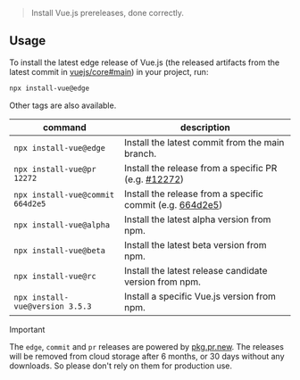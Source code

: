 > Install Vue.js prereleases, done correctly.

## Usage

To install the latest edge release of Vue.js (the released artifacts from the latest commit in [vuejs/core#main](https://github.com/vuejs/core/commits/main/)) in your project, run:

```sh
npx install-vue@edge
```

Other tags are also available.

| command                          | description                                                                                                 |
| -------------------------------- | ----------------------------------------------------------------------------------------------------------- |
| `npx install-vue@edge`           | Install the latest commit from the main branch.                                                             |
| `npx install-vue@pr 12272`       | Install the release from a specific PR (e.g. [#12272](https://github.com/vuejs/core/pull/12272))            |
| `npx install-vue@commit 664d2e5` | Install the release from a specific commit (e.g. [664d2e5](https://github.com/vuejs/core/runs/32138997733)) |
| `npx install-vue@alpha`          | Install the latest alpha version from npm.                                                                  |
| `npx install-vue@beta`           | Install the latest beta version from npm.                                                                   |
| `npx install-vue@rc`             | Install the latest release candidate version from npm.                                                      |
| `npx install-vue@version 3.5.3`  | Install a specific Vue.js version from npm.                                                                 |

> [!IMPORTANT]  
> The `edge`, `commit` and `pr` releases are powered by [pkg.pr.new](https://github.com/stackblitz-labs/pkg.pr.new). The releases will be removed from cloud storage after 6 months, or 30 days without any downloads. So please don't rely on them for production use.
